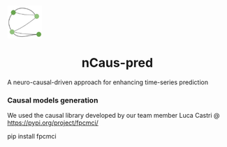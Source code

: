 <div class="header">
  <img align="center" src="https://github.com/sariahmghames/nCaus-pred/blob/main/images/Logo.jpg" alt="logo" width="79" height="75"  />
  <h1 align="center" > nCaus-pred </h1> 
</div>


    
A neuro-causal-driven approach for enhancing time-series prediction

### Causal models generation

We used the causal library developed by our team member Luca Castri @ https://pypi.org/project/fpcmci/

pip install fpcmci
